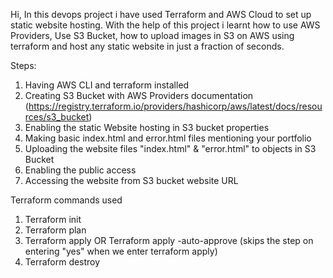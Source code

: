 Hi,
In this devops project i have used Terraform and AWS Cloud to set up static website hosting.
With the help of this project i learnt how to use AWS Providers, Use S3 Bucket, how to upload images in S3 on AWS using terraform and host any static website in  just a fraction of seconds.

Steps:
1. Having AWS CLI and terraform installed 
2. Creating S3 Bucket with AWS Providers documentation (https://registry.terraform.io/providers/hashicorp/aws/latest/docs/resources/s3_bucket)
3. Enabling the static Website hosting in S3 bucket properties
4. Making basic index.html and error.html files mentioning your portfolio
5. Uploading the website files "index.html" & "error.html" to objects in S3 Bucket
6. Enabling the public access
7. Accessing the website from S3 bucket website URL


Terraform commands used 
1. Terraform init
2. Terraform plan
3. Terraform apply OR Terraform apply -auto-approve (skips the step on entering "yes" when we enter terraform apply)
4. Terraform destroy
